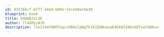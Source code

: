 ```yaml
---
id: d3216bcf-bf77-44ed-b88e-face40ac6e30
blueprint: book
title: D4WqBJsCdk
author: Tl4SMizA78
description: l5nJz5mfA0DTupzzUBkolpWqTk3XJZHWnaoaE8SEB3ZADcKQTualXARusvj4V2nLAT6Uwlhst0wTC8WCJdL0h85saNNHQsKXiN1s
---
```

